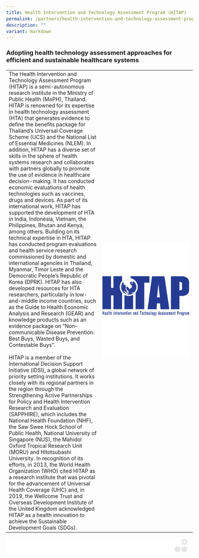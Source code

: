 ```yaml
---
title: Health Intervention and Technology Assessment Program (HITAP)
permalink: /partners/health-intervention-and-technology-assessment-program-hitap/
description: ""
variant: markdown
---
```

### Adopting health technology assessment approaches for efficient and sustainable healthcare systems


<table>
	<tbody>
		<tr>
			<td style="width:50%">
The Health Intervention and Technology Assessment Program (HITAP) is a semi-autonomous research institute in the Ministry of Public Health (MoPH), Thailand. HITAP is renowned for its expertise in health technology assessment (HTA) that generates evidence to define the benefits package for Thailand’s&nbsp;Universal Coverage Scheme (UCS) and the National List of Essential Medicines (NLEM). In addition, HITAP has a diverse set of skills in the sphere of health systems research and collaborates with partners globally to promote the use of evidence in healthcare decision-making. It has conducted economic evaluations of health technologies such as vaccines, drugs and devices. As part of its international work, HITAP has supported the development of HTA in India, Indonesia, Vietnam, the Philippines, Bhutan and Kenya, among others. Building on its technical expertise in HTA, HITAP has conducted program evaluations and health service research commissioned by domestic and international agencies in Thailand, Myanmar, Timor Leste&nbsp;and the Democratic People’s Republic of Korea (DPRK). HITAP has also developed resources for HTA researchers, particularly in low-and-middle income countries, such as the Guide to Health Economic Analysis and Research (GEAR) and knowledge products such as an evidence&nbsp;package on “Non–communicable Disease Prevention: Best Buys, Wasted Buys, and Contestable Buys”.
<br><br>
HITAP is a member of the International Decision Support Initiative (iDSI), a global network of priority setting institutions. It works closely with its regional partners in the region through the Strengthening Active Partnerships for Policy and Health Intervention Research and Evaluation (SAPPHIRE), which includes the National Health Foundation (NHF), the Saw Swee Hock School of Public Health, National University of Singapore (NUS), the Mahidol Oxford Tropical Research Unit (MORU) and Hitotsubashi University. In recognition of its efforts, in 2013, the World Health Organization (WHO) cited HITAP as a research institute that was pivotal for the advancement of Universal Health Coverage (UHC) and, in 2019, the Wellcome Trust and Overseas Development Institute of the United Kingdom acknowledged HITAP as a health innovation to achieve the Sustainable Development Goals (SDGs).
							</td>
			<td style="width:50%">
				<img src="/images/Collaborate/Partners/hitap-logo1.png">
			</td>
		</tr>
	</tbody>
</table>

![](/images/Banners/banners_page%20footer%203%20-%20grey.png)